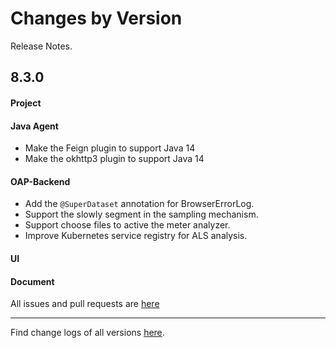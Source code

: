 Changes by Version
==================
Release Notes.

8.3.0
------------------
#### Project

#### Java Agent
* Make the Feign plugin to support Java 14
* Make the okhttp3 plugin to support Java 14

#### OAP-Backend
* Add the `@SuperDataset` annotation for BrowserErrorLog.
* Support the slowly segment in the sampling mechanism.
* Support choose files to active the meter analyzer.
* Improve Kubernetes service registry for ALS analysis.

#### UI

#### Document

All issues and pull requests are [here](https://github.com/apache/skywalking/milestone/62?closed=1)

------------------
Find change logs of all versions [here](changes).
